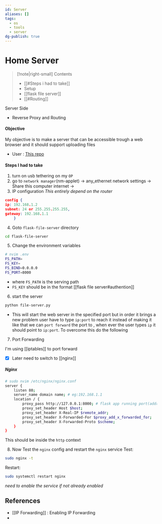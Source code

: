 ```yaml
---
id: Server
aliases: []
tags:
  - os
  - tools
  - server
dg-publish: true
---
```

# Home Server

> [!note|right-small] Contents
>
> - [[#Steps i had to take]]
> - Setup
> - [[flask file server]]
> - [[#Routing]]

Server Side

- Reverse Proxy and Routing

#### Objective

My objective is to make a server that can be accessible trough a web browser and it should support uploading files

- User : [This repo](https://github.com/Wildog/flask-file-server?tab=readme-ov-file)

#### Steps I had to take

1.  turn on usb tethering on my `OP`
2.  go to `network manager`(nm-applet) -> any_ethernet network settings -> Share this computer internet ->
3.  IP configuration _This entirely depend on the router_

```json
config {
ip: 192.168.1.2
subnet: 24 or 255.255.255.255,
gateway: 192.168.1.1
	}

```

4. Goto `flask-file-server` directory

```bash
cd flask-file-server

```

5. Change the environment variables

```bash
# nvim .env
FS_PATH=
FS_KEY=
FS_BIND=0.0.0.0
FS_PORT=8000

```

- where `FS_PATH` is the serving path
- `FS_KEY` should be in the format [[flask file server#authention]]

6. start the server

```bash
python file-server.py

```

- This will start the web server in the specified port but in order it brings a new problem user have to type `ip:port` to reach it instead of making it like that we can `port forward` the port to , when ever the user types `ip` it should point to `ip:port`. To overcome this do the following

7. Port Forwarding

I'm using [[iptables]] to port forward

- [x] Later need to switch to [[nginx]]

##### Nginx

```bash
# sudo nvim /etc/nginx/nginx.conf
server {
    listen 80;
    server_name domain name; # eg:192.168.1.1
    location / {
        proxy_pass http://127.0.0.1:8000; # flask app running port(address)
        proxy_set_header Host $host;
        proxy_set_header X-Real-IP $remote_addr;
        proxy_set_header X-Forwarded-For $proxy_add_x_forwarded_for;
        proxy_set_header X-Forwarded-Proto $scheme;
    }
}

```

This should be inside the `http` context

8. Now Test the `nginx` config and restart the `nginx` service
   Test:

```bash
sudo nginx -t

```

Restart:

```bash
sudo systemctl restart nginx

```

_need to enable the service if not already enabled_

## References

- [[IP Forwarding]] : Enabling IP Forwarding
-
